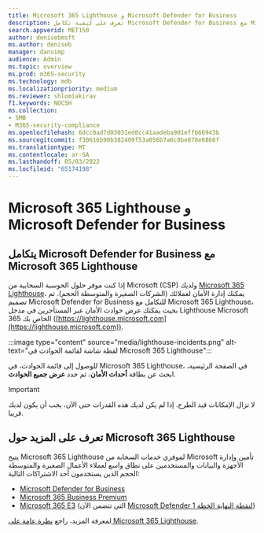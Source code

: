 ```yaml
---
title: Microsoft 365 Lighthouse و Microsoft Defender for Business
description: تعرف على كيفية تكامل Microsoft Defender for Business مع Microsoft 365 Lighthouse، وهو حل أمان لشركاء Microsoft.
search.appverid: MET150
author: denisebmsft
ms.author: deniseb
manager: dansimp
audience: Admin
ms.topic: overview
ms.prod: m365-security
ms.technology: mdb
ms.localizationpriority: medium
ms.reviewer: shlomiakirav
f1.keywords: NOCSH
ms.collection:
- SMB
- M365-security-compliance
ms.openlocfilehash: 6dcc0ad7d03031ed0cc41aadeba901eff666943b
ms.sourcegitcommit: f30616b90b382409f53a056b7a6c8be078e6866f
ms.translationtype: MT
ms.contentlocale: ar-SA
ms.lasthandoff: 05/03/2022
ms.locfileid: "65174198"
---
```

# <a name="microsoft-365-lighthouse-and-microsoft-defender-for-business"></a>Microsoft 365 Lighthouse و Microsoft Defender for Business

## <a name="microsoft-defender-for-business-integrates-with-microsoft-365-lighthouse"></a>يتكامل Microsoft Defender for Business مع Microsoft 365 Lighthouse

إذا كنت موفر حلول الحوسبة السحابية من Microsoft (CSP) ولديك [Microsoft 365 Lighthouse](../../lighthouse/m365-lighthouse-overview.md)، يمكنك إدارة الأمان لعملائك (الشركات الصغيرة والمتوسطة الحجم). تم تصميم Microsoft Defender for Business للتكامل مع Microsoft 365 Lighthouse، بحيث يمكنك عرض حوادث الأمان عبر المستأجرين في مدخل Lighthouse Microsoft 365 الخاص بك ([https://lighthouse.microsoft.com](https://lighthouse.microsoft.com)). 

:::image type="content" source="media/lighthouse-incidents.png" alt-text="لقطة شاشة لقائمة الحوادث في Microsoft 365 Lighthouse":::

للوصول إلى قائمة الحوادث، في Microsoft 365 Lighthouse، في الصفحة الرئيسية، ابحث عن بطاقة **أحداث الأمان**، ثم حدد **عرض جميع الحوادث**.

> [!IMPORTANT]
> لا تزال الإمكانات قيد الطرح. إذا لم يكن لديك هذه القدرات حتى الآن، يجب أن يكون لديك قريبا.

## <a name="learn-more-about-microsoft-365-lighthouse"></a>تعرف على المزيد حول Microsoft 365 Lighthouse

يتيح Microsoft 365 Lighthouse لموفري خدمات السحابة من Microsoft تأمين وإدارة الأجهزة والبيانات والمستخدمين على نطاق واسع لعملاء الأعمال الصغيرة والمتوسطة الحجم الذين يستخدمون أحد الاشتراكات التالية:

- [Microsoft Defender for Business](/security/defender-business/mdb-overview.md)
- [Microsoft 365 Business Premium](../../admin/admin-overview/what-is-microsoft-365.md)
- [Microsoft 365 E3](../../enterprise/microsoft-365-overview.md) (التي تتضمن الآن [Microsoft Defender لنقطة النهاية الخطة 1](../defender-endpoint/defender-endpoint-plan-1.md))

لمعرفة المزيد، راجع [نظرة عامة على Microsoft 365 Lighthouse](../../lighthouse/m365-lighthouse-overview.md).